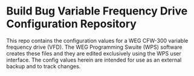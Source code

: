 # Build Bug Variable Frequency Drive Configuration Repository

This repo contains the configuration values for a WEG CFW-300 variable frequency drive (VFD).
The WEG Programming Swuite (WPS) software creates these files and they are edited exclusively
using the WPS user interface. The config values herein are intended for use as an external backup
and to track changes.
